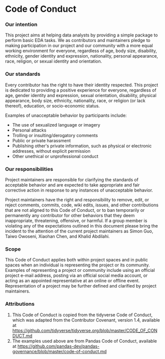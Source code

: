 # Code of Conduct

### Our intention
This project aims at helping data analysts by providing a simple package to perform basic EDA tasks. We as contributors and maintainers pledge to making participation in our project and our community with a more equal working environment for everyone, regardless of age, body size, disability, ethnicity, gender identity and expression, nationality, personal appearance, race, religion, or sexual identity and orientation.

### Our standards
Every contributor has the right to have their identity respected. This project is dedicated to providing a positive experience for everyone, regardless of age, gender identity and expression, sexual orientation, disability, physical appearance, body size, ethnicity, nationality, race, or religion (or lack thereof), education, or socio-economic status.

Examples of unacceptable behavior by participants include:
- The use of sexualized language or imagery
- Personal attacks
- Trolling or insulting/derogatory comments
- Public or private harassment
- Publishing other's private information, such as physical or electronic addresses, without explicit permission
- Other unethical or unprofessional conduct

### Our responsibilities
Project maintainers are responsible for clarifying the standards of acceptable behavior and are expected to take appropriate and fair corrective action in response to any instances of unacceptable behavior.

Project maintainers have the right and responsibility to remove, edit, or reject comments, commits, code, wiki edits, issues, and other contributions that are not aligned to this Code of Conduct, or to ban temporarily or permanently any contributor for other behaviors that they deem inappropriate, threatening, offensive, or harmful. If a group member is violating any of the expectations outlined in this document please bring the incident to the attention of the current project maintainers as Simon Guo, Taiwo Owoseni, Xiaohan Chen, and Khalid Abdilahi.

### Scope
This Code of Conduct applies both within project spaces and in public spaces when an individual is representing the project or its community. Examples of representing a project or community include using an official project e-mail address, posting via an official social media account, or acting as an appointed representative at an online or offline event. Representation of a project may be further defined and clarified by project maintainers.

### Attributions
1. This Code of Conduct is copied from the tidyverse Code of Conduct, which was adapted from the Contributor Covenant, version 1.4, available at https://github.com/tidyverse/tidyverse.org/blob/master/CODE_OF_CONDUCT.md
2. The examples used above are from Pandas Code of Conduct, available at https://github.com/pandas-dev/pandas-governance/blob/master/code-of-conduct.md
